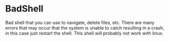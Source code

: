 # BadShell
Bad shell that you can use to navigate, delete files, etc.
There are many errors that may occur that the system is unable to catch resulting in a crash, in this case just restart the shell. This shell will probably not work with linux.
